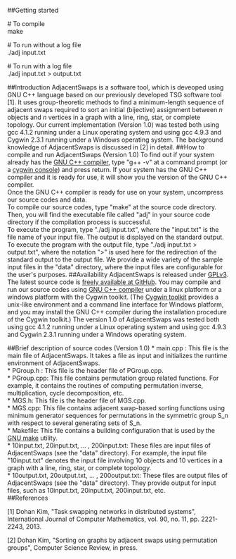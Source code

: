 ##Getting started

\# To compile <br />
make

\# To run without a log file <br />
./adj input.txt

\# To run with a log file <br />
./adj input.txt > output.txt

##Introduction
AdjacentSwaps is a software tool, which is deveoped using GNU C++ language based on our previously developed TSG software tool \[1\]. 
It uses group-theoretic methods to find a minimum-length sequence of adjacent swaps required to sort an initial (bijective) assignment between <i>n</i> objects and <i>n</i> vertices in a graph with a line, ring, star, or complete topology. 
Our current implementation (Version 1.0) was tested both using gcc 4.1.2 running under a Linux operating system and using gcc 4.9.3 and Cygwin 2.3.1 running under a Windows operating system.
The background knowledge of AdjacentSwaps is discussed in \[2\] in detail.
##How to compile and run AdjacentSwaps (Version 1.0)
To find out if your system already has the [GNU C++ compiler][3], type "g++ -v" at a command prompt (or a [cygwin console][4]) and press return. If your system has the GNU C++ compiler and it is ready for use, it will show you the version of the GNU C++ compiler.<br />
Once the GNU C++ compiler is ready for use on your system, uncompress our source codes and data. <br />
To compile our source codes, type "make" at the source code directory. Then, you will find the executable file called "adj" in your source code directory if the compilation process is successful. <br />
To execute the program, type "./adj input.txt", where the "input.txt" is the file name of your input file. The output is displayed on the standard output. <br />
To execute the program with the output file, type "./adj input.txt > output.txt", where the notation ">" is used here for the redirection of the standard output to the output file. 
We provide a wide variety of the sample input files in the "data" directory, where the input files are configurable for the user's purposes.
##Availability
AdjacentSwaps is released under [GPLv3][1]. The latest source code is [freely
available at GitHub][2]. You may compile and run our source codes using [GNU C++ compiler][3] under a linux platform or a windows platform with the Cygwin toolkit. 
(The [Cygwin toolkit][4] provides a unix-like environment and a command line interface for Windows platform, and you may install the GNU C++ compiler during the installation procedure of the Cygwin toolkit.)
The version 1.0 of AdjacentSwaps was tested both using gcc 4.1.2 running under a Linux operating system and using gcc 4.9.3 and Cygwin 2.3.1 running under a Windows operating system.

##Brief description of source codes (Version 1.0)
\* main.cpp : This file is the main file of AdjacentSwaps. It takes a file as input and initializes the runtime environment of AdjacentSwaps.<br />
\* PGroup.h : This file is the header file of PGroup.cpp. <br />
\* PGroup.cpp: This file contains permutation group related functions. For example, it contains the routines of computing permutation inverse, multiplication, cycle decomposition, etc. <br />
\* MGS.h: This file is the header file of MGS.cpp. <br />
\* MGS.cpp: This file contains adjacent swap-based sorting functions using minimum generator sequences for permutations in the symmetric group S_n with respect to several generating sets of S_n.
<br />
\* Makefile: This file contains a building configuration that is used by the [GNU make][5] utility.<br />
\* 10input.txt, 20input.txt, ... , 200input.txt: These files are input files of AdjacentSwaps (see the "data" directory). For example, the input file "10input.txt" denotes the input file involving 10 objects and 10 vertices in a graph with a line, ring, star, or complete topology.<br />
\* 10output.txt, 20output.txt, ... , 200output.txt: These files are output files of AdjacentSwaps (see the "data" directory). They provide output for input files, such as 10input.txt, 20input.txt, 200input.txt, etc. <br />
##References

\[1\] Dohan Kim, "Task swapping networks in distributed systems", International Journal of Computer Mathematics, vol. 90, no. 11, pp. 2221-2243, 2013.

\[2\] Dohan Kim, "Sorting on graphs by adjacent swaps using permutation groups", Computer Science Review, in press.

[1]: http://en.wikipedia.org/wiki/GNU_General_Public_License
[2]: https://github.com/SortingOnGraphs/AdjacentSwaps
[3]: https://gcc.gnu.org/
[4]: https://www.cygwin.com/
[5]: https://en.wikipedia.org/wiki/Make_(software)
